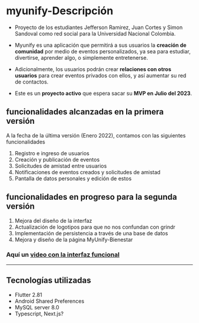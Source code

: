 
# myunify-Descripción

- Proyecto de los estudiantes Jefferson Ramirez, Juan Cortes y Simon Sandoval como red social para la Universidad Nacional Colombia.

- Myunify es una aplicación que permitirá a sus usuarios la **creación de comunidad** por medio de eventos personalizados, ya sea para estudiar, divertirse, aprender algo, o simplemente entretenerse.

- Adicionalmente, los usuarios podrán crear **relaciones con otros usuarios** para crear eventos privados con ellos, y así aumentar su red de contactos.

- Este es un **proyecto activo** que espera sacar su **MVP en Julio del 2023**.

## funcionalidades alcanzadas en la primera versión

A la fecha de la última versión (Enero 2022), contamos con las siguientes funcionalidades

 1. Registro e ingreso de usuarios
 2. Creación y publicación de eventos
 3. Solicitudes de amistad entre usuarios
 4. Notificaciones de eventos creados y solicitudes de amistad
 5. Pantalla de datos personales y edición de estos
 
 ## funcionalidades en progreso para la segunda versión
 1. Mejora del diseño de la interfaz
 2. Actualización de logotipos para que no nos confundan con grindr
 3. Implementación de persistencia a través de una base de datos
 4. Mejora y diseño de la página MyUnify-Bienestar

### Aquí un [video con la interfaz funcional](https://www.youtube.com/watch?v=v-xkI2H3Yn8&t=36s&ab_channel=JeffersonRamirez)
--- 

## Tecnologías utilizadas

- Flutter 2.81
- Android Shared Preferences
- MySQL server 8.0
- Typescript, Next.js?

